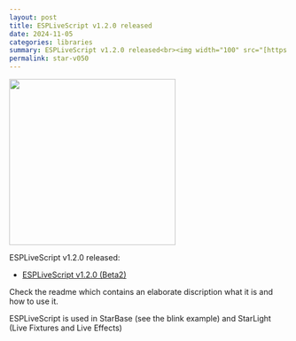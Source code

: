 ```yaml
---
layout: post
title: ESPLiveScript v1.2.0 released
date: 2024-11-05
categories: libraries
summary: ESPLiveScript v1.2.0 released<br><img width="100" src="[https://github.com/user-attachments/assets/c81d2f56-00d1-4424-a716-8e3c30e76636](https://github.com/user-attachments/assets/f8126083-2324-4305-8abf-731d502617b6)">
permalink: star-v050
---
```


<img width="300" src="https://github.com/user-attachments/assets/f8126083-2324-4305-8abf-731d502617b6">

ESPLiveScript v1.2.0 released: 
- [ESPLiveScript v1.2.0 (Beta2)](https://github.com/hpwit/ESPLiveScript)

Check the readme which contains an elaborate discription what it is and how to use it.

ESPLiveScript is used in StarBase (see the blink example) and StarLight (Live Fixtures and Live Effects)
